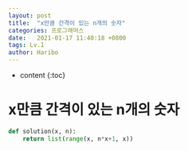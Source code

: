 ```yaml
---
layout: post
title:  "x만큼 간격이 있는 n개의 숫자"
categories: 프로그래머스
date:   2021-01-17 11:40:18 +0800
tags: Lv.1
author: Haribo
---
```


* content
{:toc}
# x만큼 간격이 있는 n개의 숫자

```python
def solution(x, n):
    return list(range(x, n*x+1, x))
```

